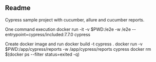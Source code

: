 ## Readme
Cypress sample project with cucumber, allure and cucumber reports. 

One command execution
docker run -it -v $PWD:/e2e -w /e2e --entrypoint=cypress/included:7.7.0 cypress

Create docker image and run 
docker build -t cypress . 
docker run -v $PWD:/app/cypress/reports -w /app/cypress/reports cypress
docker rm $(docker ps --filter status=exited -q)
